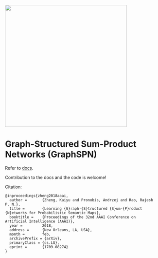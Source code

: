 <img src='https://user-images.githubusercontent.com/7720184/167313413-b0f96a13-1d8f-4a9c-81ee-5aaef29f8c96.png' width='400px'>


# Graph-Structured Sum-Product Networks (GraphSPN)

Refer to [docs](http://kaiyuzheng.me/documents/sites/graphspn).

Contribution to the docs and the code is welcome!

Citation:
```
@inproceedings{zheng2018aaai,
  author =       {Zheng, Kaiyu and Pronobis, Andrzej and Rao, Rajesh P. N.},
  title =        {Learning {G}raph-{S}tructured {S}um-{P}roduct {N}etworks for Probabilistic Semantic Maps},
  booktitle =    {Proceedings of the 32nd AAAI Conference on Artificial Intelligence (AAAI)},
  year =         2018,
  address =      {New Orleans, LA, USA},
  month =        feb,
  archivePrefix = {arXiv},
  primaryClass = {cs.LG},
  eprint =       {1709.08274}
}
```
